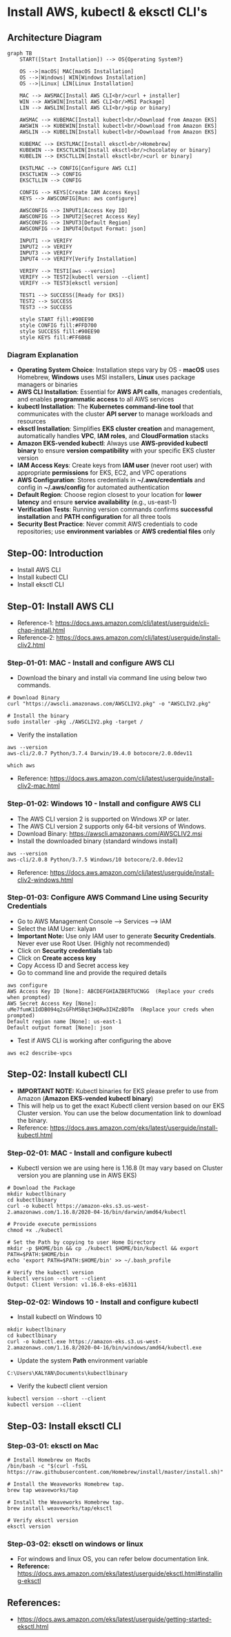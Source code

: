 # Install AWS, kubectl & eksctl CLI's

## Architecture Diagram

```mermaid
graph TB
    START([Start Installation]) --> OS{Operating System?}
    
    OS -->|macOS| MAC[macOS Installation]
    OS -->|Windows| WIN[Windows Installation]
    OS -->|Linux| LIN[Linux Installation]
    
    MAC --> AWSMAC[Install AWS CLI<br/>curl + installer]
    WIN --> AWSWIN[Install AWS CLI<br/>MSI Package]
    LIN --> AWSLIN[Install AWS CLI<br/>pip or binary]
    
    AWSMAC --> KUBEMAC[Install kubectl<br/>Download from Amazon EKS]
    AWSWIN --> KUBEWIN[Install kubectl<br/>Download from Amazon EKS]
    AWSLIN --> KUBELIN[Install kubectl<br/>Download from Amazon EKS]
    
    KUBEMAC --> EKSTLMAC[Install eksctl<br/>Homebrew]
    KUBEWIN --> EKSCTLWIN[Install eksctl<br/>chocolatey or binary]
    KUBELIN --> EKSCTLLIN[Install eksctl<br/>curl or binary]
    
    EKSTLMAC --> CONFIG[Configure AWS CLI]
    EKSCTLWIN --> CONFIG
    EKSCTLLIN --> CONFIG
    
    CONFIG --> KEYS[Create IAM Access Keys]
    KEYS --> AWSCONFIG[Run: aws configure]
    
    AWSCONFIG --> INPUT1[Access Key ID]
    AWSCONFIG --> INPUT2[Secret Access Key]
    AWSCONFIG --> INPUT3[Default Region]
    AWSCONFIG --> INPUT4[Output Format: json]
    
    INPUT1 --> VERIFY
    INPUT2 --> VERIFY
    INPUT3 --> VERIFY
    INPUT4 --> VERIFY[Verify Installation]
    
    VERIFY --> TEST1[aws --version]
    VERIFY --> TEST2[kubectl version --client]
    VERIFY --> TEST3[eksctl version]
    
    TEST1 --> SUCCESS([Ready for EKS])
    TEST2 --> SUCCESS
    TEST3 --> SUCCESS
    
    style START fill:#90EE90
    style CONFIG fill:#FFD700
    style SUCCESS fill:#90EE90
    style KEYS fill:#FF6B6B
```

### Diagram Explanation

- **Operating System Choice**: Installation steps vary by OS - **macOS** uses Homebrew, **Windows** uses MSI installers, **Linux** uses package managers or binaries
- **AWS CLI Installation**: Essential for **AWS API calls**, manages credentials, and enables **programmatic access** to all AWS services
- **kubectl Installation**: The **Kubernetes command-line tool** that communicates with the cluster **API server** to manage workloads and resources
- **eksctl Installation**: Simplifies **EKS cluster creation** and management, automatically handles **VPC**, **IAM roles**, and **CloudFormation** stacks
- **Amazon EKS-vended kubectl**: Always use **AWS-provided kubectl binary** to ensure **version compatibility** with your specific EKS cluster version
- **IAM Access Keys**: Create keys from **IAM user** (never root user) with appropriate **permissions** for EKS, EC2, and VPC operations
- **AWS Configuration**: Stores credentials in **~/.aws/credentials** and config in **~/.aws/config** for automated authentication
- **Default Region**: Choose region closest to your location for **lower latency** and ensure **service availability** (e.g., us-east-1)
- **Verification Tests**: Running version commands confirms **successful installation** and **PATH configuration** for all three tools
- **Security Best Practice**: Never commit AWS credentials to code repositories; use **environment variables** or **AWS credential files** only

## Step-00: Introduction
- Install AWS CLI
- Install kubectl CLI
- Install eksctl CLI

## Step-01: Install AWS CLI
- Reference-1: https://docs.aws.amazon.com/cli/latest/userguide/cli-chap-install.html
- Reference-2: https://docs.aws.amazon.com/cli/latest/userguide/install-cliv2.html
### Step-01-01: MAC - Install and configure AWS CLI
- Download the binary and install via command line using below two commands. 
```
# Download Binary
curl "https://awscli.amazonaws.com/AWSCLIV2.pkg" -o "AWSCLIV2.pkg"

# Install the binary
sudo installer -pkg ./AWSCLIV2.pkg -target /
```
- Verify the installation 
```
aws --version
aws-cli/2.0.7 Python/3.7.4 Darwin/19.4.0 botocore/2.0.0dev11

which aws
```
- Reference: https://docs.aws.amazon.com/cli/latest/userguide/install-cliv2-mac.html

### Step-01-02: Windows 10 - Install and configure AWS CLI
- The AWS CLI version 2 is supported on Windows XP or later.
- The AWS CLI version 2 supports only 64-bit versions of Windows.
- Download Binary: https://awscli.amazonaws.com/AWSCLIV2.msi
- Install the downloaded binary (standard windows install)
```
aws --version
aws-cli/2.0.8 Python/3.7.5 Windows/10 botocore/2.0.0dev12
```
- Reference: https://docs.aws.amazon.com/cli/latest/userguide/install-cliv2-windows.html

### Step-01-03: Configure AWS Command Line using Security Credentials
- Go to AWS Management Console --> Services --> IAM
- Select the IAM User: kalyan 
- **Important Note:** Use only IAM user to generate **Security Credentials**. Never ever use Root User. (Highly not recommended)
- Click on **Security credentials** tab
- Click on **Create access key**
- Copy Access ID and Secret access key
- Go to command line and provide the required details
```
aws configure
AWS Access Key ID [None]: ABCDEFGHIAZBERTUCNGG  (Replace your creds when prompted)
AWS Secret Access Key [None]: uMe7fumK1IdDB094q2sGFhM5Bqt3HQRw3IHZzBDTm  (Replace your creds when prompted)
Default region name [None]: us-east-1
Default output format [None]: json
```
- Test if AWS CLI is working after configuring the above
```
aws ec2 describe-vpcs
```

## Step-02: Install kubectl CLI
- **IMPORTANT NOTE:** Kubectl binaries for EKS please prefer to use from Amazon (**Amazon EKS-vended kubectl binary**)
- This will help us to get the exact Kubectl client version based on our EKS Cluster version. You can use the below documentation link to download the binary.
- Reference: https://docs.aws.amazon.com/eks/latest/userguide/install-kubectl.html

### Step-02-01: MAC - Install and configure kubectl
- Kubectl version we are using here is 1.16.8 (It may vary based on Cluster version you are planning use in AWS EKS)

```
# Download the Package
mkdir kubectlbinary
cd kubectlbinary
curl -o kubectl https://amazon-eks.s3.us-west-2.amazonaws.com/1.16.8/2020-04-16/bin/darwin/amd64/kubectl

# Provide execute permissions
chmod +x ./kubectl

# Set the Path by copying to user Home Directory
mkdir -p $HOME/bin && cp ./kubectl $HOME/bin/kubectl && export PATH=$PATH:$HOME/bin
echo 'export PATH=$PATH:$HOME/bin' >> ~/.bash_profile

# Verify the kubectl version
kubectl version --short --client
Output: Client Version: v1.16.8-eks-e16311
```


### Step-02-02: Windows 10 - Install and configure kubectl
- Install kubectl on Windows 10 
```
mkdir kubectlbinary
cd kubectlbinary
curl -o kubectl.exe https://amazon-eks.s3.us-west-2.amazonaws.com/1.16.8/2020-04-16/bin/windows/amd64/kubectl.exe
```
- Update the system **Path** environment variable 
```
C:\Users\KALYAN\Documents\kubectlbinary
```
- Verify the kubectl client version
```
kubectl version --short --client
kubectl version --client
```

## Step-03: Install eksctl CLI
### Step-03-01: eksctl on Mac
```
# Install Homebrew on MacOs
/bin/bash -c "$(curl -fsSL https://raw.githubusercontent.com/Homebrew/install/master/install.sh)"

# Install the Weaveworks Homebrew tap.
brew tap weaveworks/tap

# Install the Weaveworks Homebrew tap.
brew install weaveworks/tap/eksctl

# Verify eksctl version
eksctl version
```

### Step-03-02: eksctl on windows or linux
- For windows and linux OS, you can refer below documentation link. 
- **Reference:** https://docs.aws.amazon.com/eks/latest/userguide/eksctl.html#installing-eksctl


## References:
- https://docs.aws.amazon.com/eks/latest/userguide/getting-started-eksctl.html